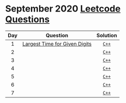# September 2020 [Leetcode Questions](https://leetcode.com/explore/challenge/card/september-leetcoding-challenge/)


|Day| Question| Solution|
|:------:|:-------:|:-------:|
|1| [Largest Time for Given Digits](https://leetcode.com/explore/challenge/card/september-leetcoding-challenge/554/week-1-september-1st-september-7th/3445/)|[`C++`](https://github.com/kameshkotwani/september-leetcode-challenge/blob/master/largest-time-for-given-digits.cpp)|
|2| []()|[`C++`]()|
|3| []()|[`C++`]()|
|4| []()|[`C++`]()|
|5| []()|[`C++`]()|
|6| []()|[`C++`]()|
|7| []()|[`C++`]()|
